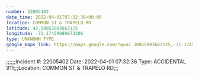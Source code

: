 ```yaml
---
number: 22005402
date_time: 2022-04-01T07:32:36+00:00
location: COMMON ST & TRAPELO RD
latitude: 42.38052003662125
longitude: -71.17459989673206
type: UNKNOWN TYPE
google_maps_link: https://maps.google.com/?q=42.38052003662125,-71.17459989673206
---
```


;;;;;;Incident #: 22005402  Date: 2022-04-01 07:32:36   Type: ACCIDENTAL 911;;;Location: COMMON ST & TRAPELO RD;;;

